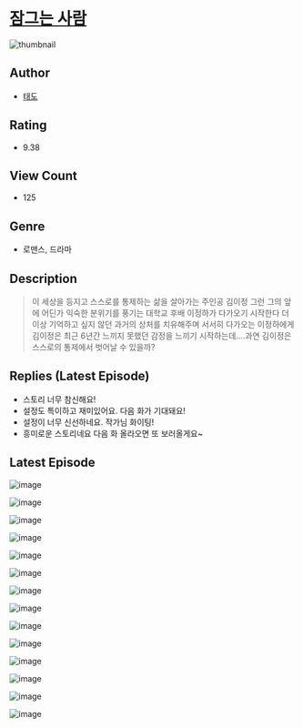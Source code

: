 # [잠그는 사람](https://comic.naver.com/challenge/list?titleId=810966)
![thumbnail](https://image-comic.pstatic.net/user_contents_data/challenge_comic/2023/05/25/366789/upload_3906646612854977891_480x623.jpeg)

## Author
- [태도](https://comic.naver.com/artistTitle?id=366789)

## Rating
- 9.38

## View Count
- 125

## Genre
- 로맨스, 드라마

## Description
> 이 세상을 등지고 스스로를 통제하는 삶을 살아가는 주인공 김이정 그런 그의 앞에 어딘가 익숙한 분위기를 풍기는 대학교 후배 이정하가 다가오기 시작한다 더 이상 기억하고 싶지 않던 과거의 상처를 치유해주며 서서히 다가오는 이정하에게 김이정은 최근 6년간 느끼지 못했던 감정을 느끼기 시작하는데....과연 김이정은 스스로의 통제에서 벗어날 수 있을까?

## Replies (Latest Episode)
- 스토리 너무 참신해요!
- 설정도 특이하고 재미있어요. 다음 화가 기대돼요!
- 설정이 너무 신선하네요. 작가님 화이팅!
- 흥미로운 스토리네요 다음 화 올라오면 또 보러올게요~

## Latest Episode
![image](https://image-comic.pstatic.net/user_contents_data/challenge_comic/2023/05/25/366789/upload_3991705708505882982.jpeg)

![image](https://image-comic.pstatic.net/user_contents_data/challenge_comic/2023/05/25/366789/upload_7292226532380009058.jpeg)

![image](https://image-comic.pstatic.net/user_contents_data/challenge_comic/2023/05/25/366789/upload_3977016241795839587.jpeg)

![image](https://image-comic.pstatic.net/user_contents_data/challenge_comic/2023/05/25/366789/upload_4135823323218589232.jpeg)

![image](https://image-comic.pstatic.net/user_contents_data/challenge_comic/2023/05/25/366789/upload_7363727580213752373.jpeg)

![image](https://image-comic.pstatic.net/user_contents_data/challenge_comic/2023/05/25/366789/upload_3904956452277740597.jpeg)

![image](https://image-comic.pstatic.net/user_contents_data/challenge_comic/2023/05/25/366789/upload_3618471009548854629.jpeg)

![image](https://image-comic.pstatic.net/user_contents_data/challenge_comic/2023/05/25/366789/upload_7220453716202172771.jpeg)

![image](https://image-comic.pstatic.net/user_contents_data/challenge_comic/2023/05/25/366789/upload_7147835169384248886.jpeg)

![image](https://image-comic.pstatic.net/user_contents_data/challenge_comic/2023/05/25/366789/upload_3846463525356778337.jpeg)

![image](https://image-comic.pstatic.net/user_contents_data/challenge_comic/2023/05/25/366789/upload_7076061241511261542.jpeg)

![image](https://image-comic.pstatic.net/user_contents_data/challenge_comic/2023/05/25/366789/upload_7089335636773385781.jpeg)

![image](https://image-comic.pstatic.net/user_contents_data/challenge_comic/2023/05/25/366789/upload_3835149575637983537.jpeg)

![image](https://image-comic.pstatic.net/user_contents_data/challenge_comic/2023/05/25/366789/upload_7293633718302291001.jpeg)
